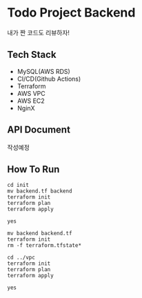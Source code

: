 # Todo Project Backend

내가 짠 코드도 리뷰하자!

## Tech Stack

- MySQL(AWS RDS)
- CI/CD(Github Actions)
- Terraform
- AWS VPC
- AWS EC2
- NginX

## API Document

작성예정

## How To Run

```shell
cd init
mv backend.tf backend
terraform init
terraform plan
terraform apply

yes

mv backend backend.tf
terraform init
rm -f terraform.tfstate*

cd ../vpc
terraform init
terraform plan
terraform apply

yes
```

